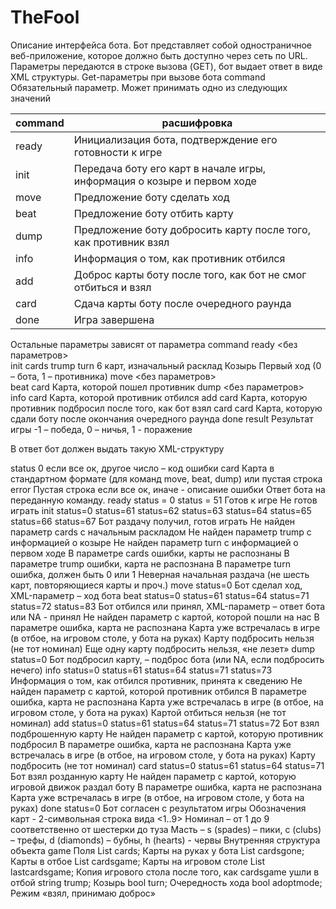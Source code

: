 # TheFool
Описание интерфейса бота.
Бот представляет собой одностраничное веб-приложение, которое должно быть доступно через сеть по URL. Параметры передаются в строке вызова (GET), бот выдает ответ в виде XML структуры.
Get-параметры  при вызове бота
command	Обязательный параметр. Может принимать одно из следующих значений

| command | расшифровка |
| --- | --- |
| ready	| Инициализация бота, подтверждение его готовности к игре | 
| init	| Передача боту его карт в начале игры, информация о козыре и первом ходе  | 
| move	| Предложение боту сделать ход | 
| beat	| Предложение боту отбить карту | 
| dump	| Предложение боту добросить карту после того, как противник взял | 
| info	| Информация о том, как противник отбился | 
| add	| Доброс карты боту после того, как бот не смог отбиться и взял | 
| card	| Сдача карты боту после очередного раунда | 
| done	| Игра завершена | 

Остальные параметры зависят от параметра command
ready	<без параметров>	
 init	cards
trump
turn	6 карт, изначальный расклад
Козырь
Первый ход (0 – бота, 1 – противника)
move	<без параметров>	
beat	card	Карта, которой пошел противник
dump	<без параметров>	
info	card	Карта, которой противник отбился
add	card	Карта, которую противник подбросил после того, как бот взял
card	card	Карта, которую сдали боту после окончания очередного раунда
done	result	Результат игры -1 – победа, 0 – ничья, 1 - поражение

В ответ бот должен выдать такую XML-структуру
<?xml version=”1.0”>
<response>
<status> </status>
<card> </card>
<error> </error>
</response>
status	0 если все ок, другое число – код ошибки
card	Карта в стандартном формате (для команд move, beat, dump) или пустая строка
error	Пустая строка если все ок, иначе - описание ошибки 

Ответ бота на переданную команду. 
ready	status = 0
status = 51	Готов к игре
Не готов играть
 init	status=0
status=61
status=62
status=63
status=64
status=65
status=66
status=67	Бот раздачу получил, готов играть
Не найден параметр cards с начальным раскладом
Не найден параметр trump c информацией о козыре
Не найден параметр turn c информацией о первом ходе
В параметре cards ошибки, карты не распознаны
В параметре trump ошибки, карта не распознана
В параметре turn ошибка, должен быть 0 или 1
Неверная начальная раздача (не шесть карт, повторяющиеся карты и проч.)
move	status=0	Бот сделал ход, XML-параметр <card> – ход бота
beat	status=0
status=61
status=64
status=71
status=72
status=83	Бот отбился или принял, XML-параметр <card> – ответ бота или NA - принял
Не найден параметр <card> с картой, которой пошли на нас
В параметре <card> ошибка, карта не распознана
Карта <card> уже встречалась в игре (в отбое, на игровом столе, у бота на руках)
Карту <card> подбросить нельзя (не тот номинал)
Еще одну карту подбросить нельзя, «не лезет»
dump	status=0	Бот подбросил карту, <card> – подброс бота (или NA, если подбросить нечего)
info	status=0
status=61
status=64
status=71
status=73	Информация о том, как отбился противник, принята к сведению
Не найден параметр <card> с картой, которой противник отбился 
В параметре <card> ошибка, карта не распознана
Карта <card> уже встречалась в игре (в отбое, на игровом столе, у бота на руках)
Картой <card> отбиться нельзя (не тот номинал)
add	status=0
status=61
status=64
status=71
status=72	Бот взял подброшенную карту
Не найден параметр <card> с картой, которую противник подбросил
В параметре <card> ошибка, карта не распознана
Карта <card> уже встречалась в игре (в отбое, на игровом столе, у бота на руках)
Карту <card> подбросить (не тот номинал)
card	status=0
status=61
status=64
status=71	Бот взял розданную карту
Не найден параметр <card> с картой, которую игровой движок раздал боту
В параметре <card> ошибка, карта не распознана
Карта <card> уже встречалась в игре (в отбое, на игровом столе, у бота на руках)
done	status=0	Бот согласен с результатом игры

Обозначения карт  - 2-символьная строка вида  <1..9><s|c|d|h>
Номинал – от 1 до 9 соответственно от шестерки до туза
Масть – s (spades) – пики, c (clubs) – трефы, d (diamonds) – бубны, h (hearts) - червы
Внутренняя структура объекта game
Поля
        List<string> cards;				Карты на руках у бота
        List<string> cardsgone;			Карты в отбое
        List<string> cardsgame;			Карты на игровом столе
        List<string> lastcardsgame;		Копия игрового стола после того, как cardsgame ушли в отбой

        string trump;				Козырь
        bool turn;					Очередность хода
        bool adoptmode;				Режим «взял, принимаю доброс»
